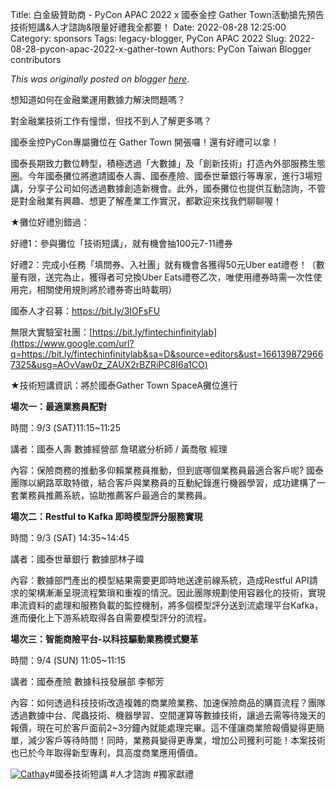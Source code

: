 Title: 白金級贊助商 - PyCon APAC 2022 x 國泰金控 Gather Town活動搶先預告 技術短講&人才諮詢&限量好禮我全都要！
Date: 2022-08-28 12:25:00
Category: sponsors
Tags: legacy-blogger, PyCon APAC 2022
Slug: 2022-08-28-pycon-apac-2022-x-gather-town
Authors: PyCon Taiwan Blogger contributors

*This was originally posted on blogger [here](https://pycontw.blogspot.com/2022/08/pycon-apac-2022-x-gather-town.html)*.

<!--more-->

想知道如何在金融業運用數據力解決問題嗎？

對金融業技術工作有憧憬，但找不到人了解更多嗎？

國泰金控PyCon專屬攤位在 Gather Town 開張囉！還有好禮可以拿！

國泰長期致力數位轉型，積極透過「大數據」及「創新技術」打造內外部服務生態圈。今年國泰攤位將邀請國泰人壽、國泰產險、國泰世華銀行等專家，進行3場短講，分享子公司如何透過數據創造新機會。此外，國泰攤位也提供互動諮詢，不管是對金融業有興趣、想更了解產業工作實況，都歡迎來找我們聊聊喔！

★攤位好禮別錯過：

好禮1：參與攤位「技術短講」，就有機會抽100元7-11禮券

好禮2：完成小任務「填問券、入社團」就有機會各獲得50元Uber eat禮卷！（數量有限，送完為止，獲得者可兌換Uber Eats禮卷乙次，唯使用禮券時需一次性使用完，相關使用規則將於禮券寄出時載明）

國泰人才召募：<https://bit.ly/3IOFsFU>

無限大實驗室社團：[https://bit.ly/fintechinfinitylab](https://www.google.com/url?q=https://bit.ly/fintechinfinitylab&sa=D&source=editors&ust=1661398729667325&usg=AOvVaw0z_ZAUX2rBZRiPC8I6a1CO)

★技術短講資訊：將於國泰Gather Town SpaceA攤位進行

**場次一：最適業務員配對**

時間：9/3 (SAT)11:15~11:25

講者：國泰人壽 數據經營部 詹珺崴分析師 / 黃喬敬 經理

內容：保險商務的推動多仰賴業務員推動，但到底哪個業務員最適合客戶呢? 國泰團隊以網路萃取特徵，結合客戶與業務員的互動紀錄進行機器學習，成功建構了一套業務員推薦系統，協助推薦客戶最適合的業務員。

**場次二：Restful to Kafka 即時模型評分服務實現**

時間：9/3 (SAT) 14:35~14:45

講者：國泰世華銀行 數據部林子暐

內容：數據部門產出的模型結果需要更即時地送達前線系統，造成Restful API請求的架構漸漸呈現流程繁瑣和重複的情況。因此團隊規劃使用容器化的技術，實現串流資料的處理和服務負載的監控機制，將多個模型評分送到流處理平台Kafka，進而優化上下游系統取得各自需要模型評分的流程。

**場次三：智能商險平台-以科技驅動業務模式變革**

時間：9/4 (SUN) 11:05~11:15

講者：國泰產險 數據科技發展部 李郁芳

內容：如何透過科技技術改造複雜的商業險業務、加速保險商品的購買流程？團隊透過數據中台、爬蟲技術、機器學習、空間運算等數據技術，讓過去需等待幾天的報價，現在可於客戶面前2~3分鐘內就能處理完畢。這不僅讓商業險報價變得更簡單，減少客戶等待時間！同時，業務員變得更專業，增加公司獲利可能！本案技術也已於今年取得新型專利，具高度商業應用價值。

[![Cathay](https://blogger.googleusercontent.com/img/b/R29vZ2xl/AVvXsEgeix63HDyDTsDaN5U_wYUgXhBfV3Q9SyAAC4Pznd1ec6BbAWLz4E3zZsmVg2g2htivsnXCXnp36V_zBtNtB0wICwz2tzy-xYMDCyHlYB-NodaUehJSb8L4Z9TMBrAd9_dk0qUaea84RxzMW2DvKSG6DR9Ey8ou_S58faq-SxYTJY5lyv7uLuv1rlPMTQ/w529-h298/%E5%9C%8B%E6%B3%B0%E9%99%84%E5%9C%96.jpg)](https://blogger.googleusercontent.com/img/b/R29vZ2xl/AVvXsEgeix63HDyDTsDaN5U_wYUgXhBfV3Q9SyAAC4Pznd1ec6BbAWLz4E3zZsmVg2g2htivsnXCXnp36V_zBtNtB0wICwz2tzy-xYMDCyHlYB-NodaUehJSb8L4Z9TMBrAd9_dk0qUaea84RxzMW2DvKSG6DR9Ey8ou_S58faq-SxYTJY5lyv7uLuv1rlPMTQ/s1920/%E5%9C%8B%E6%B3%B0%E9%99%84%E5%9C%96.jpg)#國泰技術短講 #人才諮詢 #獨家獻禮
